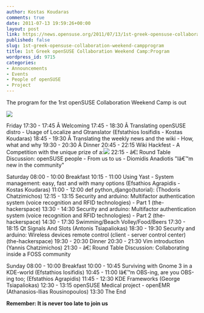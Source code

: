 ```yaml
---
author: Kostas Koudaras
comments: true
date: 2011-07-13 19:59:26+00:00
layout: post
link: https://news.opensuse.org/2011/07/13/1st-greek-opensuse-collaboration-weekend-campprogram/
published: false
slug: 1st-greek-opensuse-collaboration-weekend-campprogram
title: 1st Greek openSUSE Collaboration Weekend Camp:Program
wordpress_id: 9715
categories:
- Announcements
- Events
- People of openSUSE
- Project
---
```


The program for the 1rst openSUSE Collaboration Weekend Camp is out

![](https://lh5.googleusercontent.com/-H97RNgEja_c/Th3F7wCMCSI/AAAAAAAABfg/18Ul4xL6Gfw/s640/geekos%252520on%252520da%252520beach%252520final.jpg)

Friday
17:30 - 17:45 Â Welcoming
17:45 - 18:30 Â Translating openSUSE distro - Usage of Localize and Gtranslator (Efstathios Iosifidis - Kostas Koudaras)
18:45 - 19:30 Â Translating the weekly news and the wiki - How, what and why
19:30 - 20:30 Â Dinner
20:45 - 22:15 Wiki Hackfest - A Competition with the unique prize of a:![](https://lh4.googleusercontent.com/KGNzSPD_HreMSDg2Zg89FRf5YkudLqbJtjpQTJgfYBHYuhzkv7eqLfKRkPwKO7I7aLmmtx9kMJOAhaZo8J7qIck9hKa5zea1bCadltQC9a-Y1PsTVxg)
22:15 - â€¦ Round Table Discussion: openSUSE people - From us to us - Diomidis Anadiotis "Iâ€™m new in the community"

Saturday
08:00 - 10:00 Breakfast
10:15 - 11:00 Using Yast - System management: easy, fast and with many options (Efsathios Agrapidis - Kostas Koudaras)
11:00 - 12:00 def python_django(tutorial): (Thodoris Chatzimichos)
12:15  - 13:15 Security and arduino: Multifactor authentication system (voice  recognition and RFID technologies) - Part 1 (the-hackerspace)
13:30  - 14:30 Security and arduino: Multifactor authentication system (voice  recognition and RFID technologies) - Part 2 (the-hackerspace)
14:30 - 17:30 Swimming/Beach Volley/Food/Beers
17:30 - 18:15 Qt Signals And Slots (Antonis Tsiapaliokas)
18:30 - 19:30 Security and arduino: Wireless devices remote control (client - server control center) (the-hackerspace)
19:30 - 20:30 Dinner
20:30 - 21:30 Vim introduction (Yannis Chatzimichos)
21:30 - â€¦ Round Table Discussion: Collaborating inside a FOSS community

Sunday
08:00 - 10:00 Breakfast
10:00 - 10:45 Surviving with Gnome 3 in a KDE-world (Efstathios Iosifidis)
10:45 - 11:00 Iâ€™m OBS-ing, are you OBS-ing too; (Efstathios Agrapidis)
11:45 - 12:30 KDE Frameworks (George Tsiapaliokas)
12:30 - 13:15 openSUSE Medical project - openEMR (Athanasios-Ilias Rousinopoulos)
13:30 The End

**Remember: It is never too late to join us**
